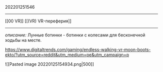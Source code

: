 202201251546
***
[[00 VR]] [[(VR) VR-переферия]]
***
*описание:*
Лунные ботинки - ботинки с колесами для бесконечной ходьбы на месте.

https://www.digitaltrends.com/gaming/endless-walking-vr-moon-boots-ekto/?utm_source=reddit&utm_medium=pe&utm_campaign=p

![[Pasted image 20220125154934.png|500]]